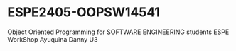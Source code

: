 # ESPE2405-OOPSW14541
Object Oriented Programming for SOFTWARE ENGINEERING students ESPE
WorkShop Ayuquina Danny U3